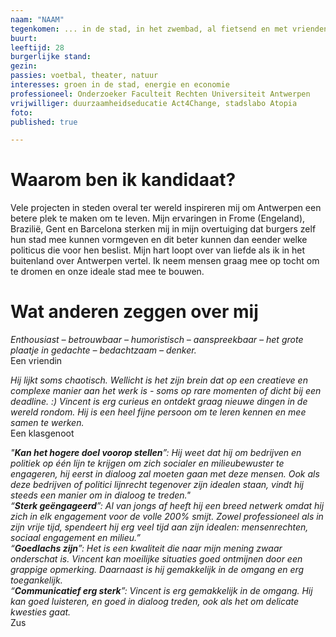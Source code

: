 ```yaml
---
naam: "NAAM"
tegenkomen: ... in de stad, in het zwembad, al fietsend en met vrienden op café.
buurt:
leeftijd: 28
burgerlijke stand:
gezin:
passies: voetbal, theater, natuur
interesses: groen in de stad, energie en economie
professioneel: Onderzoeker Faculteit Rechten Universiteit Antwerpen
vrijwilliger: duurzaamheidseducatie Act4Change, stadslabo Atopia
foto:
published: true

---
```

# Waarom ben ik kandidaat?
Vele projecten in steden overal ter wereld inspireren mij om Antwerpen een betere plek te maken om te leven. Mijn ervaringen in Frome (Engeland), Brazilië, Gent en Barcelona sterken mij in mijn overtuiging dat burgers zelf hun stad mee kunnen vormgeven en dit beter kunnen dan eender welke politicus die voor hen beslist. Mijn hart loopt over van liefde als ik in het buitenland over Antwerpen vertel. Ik neem mensen graag mee op tocht om te dromen en onze ideale stad mee te bouwen. 

# Wat anderen zeggen over mij
_Enthousiast – betrouwbaar – humoristisch – aanspreekbaar – het grote plaatje in gedachte – bedachtzaam – denker._   
Een vriendin 

_Hij lijkt soms chaotisch. Wellicht is het zijn brein dat op een creatieve  en complexe manier aan het werk is - soms op rare momenten of dicht bij een deadline. :) Vincent is erg curieus en ontdekt graag nieuwe dingen in de wereld rondom. Hij is een heel fijne persoon om te leren kennen en mee samen te werken._  
Een klasgenoot

_"__Kan het hogere doel voorop stellen__”: Hij weet dat hij om bedrijven en politiek op één lijn te krijgen om zich socialer en milieubewuster te engageren, hij eerst in dialoog zal moeten gaan met deze mensen. Ook als deze bedrijven of politici lijnrecht tegenover zijn idealen staan, vindt hij steeds een manier om in dialoog te treden."  
“__Sterk geëngageerd__”: Al van jongs af heeft hij een breed netwerk omdat hij zich in elk engagement voor de volle 200% smijt. Zowel professioneel als in zijn vrije tijd, spendeert hij erg veel tijd aan zijn idealen: mensenrechten, sociaal engagement en milieu.”  
“__Goedlachs zijn__”: Het is een kwaliteit die naar mijn mening zwaar onderschat is. Vincent kan moeilijke situaties goed ontmijnen door een grappige opmerking. Daarnaast is hij gemakkelijk in de omgang en erg toegankelijk.  
“__Communicatief erg sterk__”: Vincent is erg gemakkelijk in de omgang. Hij kan goed luisteren, en goed in dialoog treden, ook als het om delicate kwesties gaat._  
Zus



